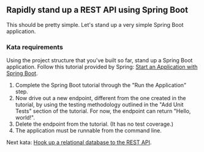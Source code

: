 ## Rapidly stand up a REST API using Spring Boot

This should be pretty simple.  Let's stand up a very simple Spring Boot application.

### Kata requirements

Using the project structure that you've built so far, stand up a Spring Boot application.  Follow this tutorial provided by Spring: [Start an Application with Spring Boot](https://spring.io/guides/gs/spring-boot).

1. Complete the Spring Boot tutorial through the "Run the Application" step.
2. Now drive out a new endpoint, different from the one created in the tutorial, by using the testing methodology outlined in the "Add Unit Tests" section of the tutorial.  For now, the endpoint can return "Hello, world!".
3. Delete the endpoint from the tutorial. (It has no test coverage.)
4. The application must be runnable from the command line.

Next kata: [Hook up a relational database to the REST API](kata.hook_up_rds.md).
